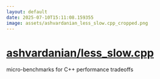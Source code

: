 ```yaml
---
layout: default
date: 2025-07-10T15:11:08.159355
image: assets/ashvardanian_less_slow.cpp_cropped.png
---
```


# [ashvardanian/less_slow.cpp](https://github.com/ashvardanian/less_slow.cpp)

micro-benchmarks for C++ performance tradeoffs
